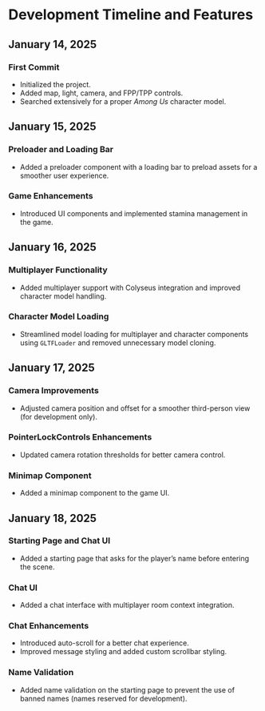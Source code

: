# Development Timeline and Features

## January 14, 2025

### First Commit
- Initialized the project.
- Added map, light, camera, and FPP/TPP controls.
- Searched extensively for a proper *Among Us* character model.

## January 15, 2025

### Preloader and Loading Bar
- Added a preloader component with a loading bar to preload assets for a smoother user experience.

### Game Enhancements
- Introduced UI components and implemented stamina management in the game.

## January 16, 2025

### Multiplayer Functionality
- Added multiplayer support with Colyseus integration and improved character model handling.

### Character Model Loading
- Streamlined model loading for multiplayer and character components using `GLTFLoader` and removed unnecessary model cloning.

## January 17, 2025

### Camera Improvements
- Adjusted camera position and offset for a smoother third-person view (for development only).

### PointerLockControls Enhancements
- Updated camera rotation thresholds for better camera control.

### Minimap Component
- Added a minimap component to the game UI.

## January 18, 2025

### Starting Page and Chat UI
- Added a starting page that asks for the player’s name before entering the scene.

### Chat UI
- Added a chat interface with multiplayer room context integration.

### Chat Enhancements
- Introduced auto-scroll for a better chat experience.
- Improved message styling and added custom scrollbar styling.

### Name Validation
- Added name validation on the starting page to prevent the use of banned names (names reserved for development).
